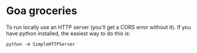 # Goa groceries

To run locally use an HTTP server (you'll get a CORS error without it). If you have python installed, the easiest way to do this is:

```
python -m SimpleHTTPServer
```

